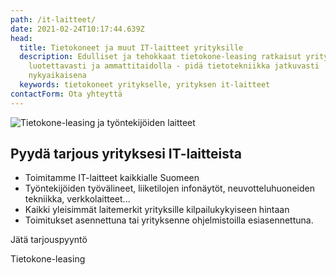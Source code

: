 ```yaml
---
path: /it-laitteet/
date: 2021-02-24T10:17:44.639Z
head:
  title: Tietokoneet ja muut IT-laitteet yrityksille
  description: Edulliset ja tehokkaat tietokone-leasing ratkaisut yrityksille
    luotettavasti ja ammattitaidolla - pidä tietotekniikka jatkuvasti
    nykyaikaisena
  keywords: tietokoneet yritykselle, yrityksen it-laitteet
contactForm: Ota yhteyttä
---
```


<HeroBlock bgColor="brand" imageAlign="right">

<div className="HeroBlockImage">

![Tietokone-leasing ja työntekijöiden laitteet](/assets/dell-kampanjahinta-tinified.png)

</div>

<div className="HeroBlockContent">

## Pyydä tarjous yrityksesi IT-laitteista

* Toimitamme IT-laitteet kaikkialle Suomeen
* Työntekijöiden työvälineet, liiketilojen infonäytöt, neuvotteluhuoneiden tekniikka, verkkolaitteet...
* Kaikki yleisimmät laitemerkit yrityksille kilpailukykyiseen hintaan
* Toimitukset asennettuna tai yrityksenne ohjelmistoilla esiasennettuna.

<CallToAction bgColor="dark" url="#contact-form" align="left">Jätä tarjouspyyntö</CallToAction>

<CallToAction bgColor="lightest" url="/tietokone-leasing" align="left">Tietokone-leasing</CallToAction>

</div>

</HeroBlock>


<Cards cardsPerRow="3" cards='[{"bgColor":"lightest","title":"Tietokone-leasing","linkBgColor":"brand","content":"Yrityksen IT-laitteet kuukausihinnalla. Älä sido omaa pääomaa IT-laitteisiin, vaan hanki ne leasing-sopimuksella.\n\n","linkText":"Lue lisää tietokone-leasingista","link":"/tietokone-leasing"},{"bgColor":"lightest","title":"Työntekijöiden työvälineet","linkBgColor":"brand","content":"Työntekijöille toimivat työkoneet ja puhelimet. Toimitamme tietokoneet ja puhelimet suoraan käyttöön.\n\n","linkText":"Tutustu tarkemmin","link":"/it-laitteet/tyontekijat"},{"bgColor":"lightest","title":"Yrityksen verkkoyhteydet","linkBgColor":"brand","content":"Luotettavat yrityksen verkkoyhteydet toimistoon ja etätyöhön. Kauttamme myös verkkojen valvonta ja ylläpito.","linkText":"Lue lisää","link":"/it-laitteet/verkot"},{"bgColor":"lightest","title":"Toimiston IT-laitteet","linkBgColor":"brand","content":"Toimiston monitoimilaitteet, neuvotteluhuoneiden etäpalaverilaitteet sekä info- ja mainosnäytöt liiketiloihin.\n\n","linkText":"Tutustu","link":"/it-laitteet/toimistot-ja-liiketilat"},{"bgColor":"lightest","title":"Ohjelmistot","linkBgColor":"brand","content":"Ohjelmistot ja -lisenssit ja pilvipalvelut. Esiasennettuna ja osana yrityksen keskitettyä hallintaa.\n\n","linkText":"Lue lisää","link":"/it-laitteet/ohjelmistot"}]' />